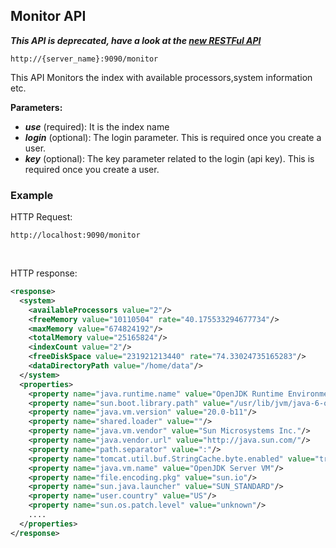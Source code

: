 ## Monitor API

_**This API is deprecated, have a look at the [new RESTFul API](/api_v2/README.html)**_

    http://{server_name}:9090/monitor

This API Monitors the index with available processors,system information etc.

**Parameters:**
- _**use**_ (required): It is the index name
- _**login**_ (optional): The login parameter. This is required once you create a user.
- _**key**_ (optional): The key parameter related to the login (api key). This is required once you create a user.

### Example

HTTP Request:

    http://localhost:9090/monitor 
 

HTTP response:

```xml
<response>
  <system>
    <availableProcessors value="2"/>
    <freeMemory value="10110504" rate="40.175533294677734"/>
    <maxMemory value="674824192"/>
    <totalMemory value="25165824"/>
    <indexCount value="2"/>
    <freeDiskSpace value="231921213440" rate="74.33024735165283"/>
    <dataDirectoryPath value="/home/data"/>
  </system>
  <properties>
    <property name="java.runtime.name" value="OpenJDK Runtime Environment"/>
    <property name="sun.boot.library.path" value="/usr/lib/jvm/java-6-openjdk/jre/lib/i386"/>
    <property name="java.vm.version" value="20.0-b11"/>
    <property name="shared.loader" value=""/>
    <property name="java.vm.vendor" value="Sun Microsystems Inc."/>
    <property name="java.vendor.url" value="http://java.sun.com/"/>
    <property name="path.separator" value=":"/>
    <property name="tomcat.util.buf.StringCache.byte.enabled" value="true"/>
    <property name="java.vm.name" value="OpenJDK Server VM"/>
    <property name="file.encoding.pkg" value="sun.io"/>
    <property name="sun.java.launcher" value="SUN_STANDARD"/>
    <property name="user.country" value="US"/>
    <property name="sun.os.patch.level" value="unknown"/>
    ....
  </properties>
</response>
```

